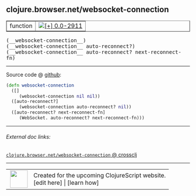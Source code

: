 ## clojure.browser.net/websocket-connection



 <table border="1">
<tr>
<td>function</td>
<td><a href="https://github.com/cljsinfo/cljs-api-docs/tree/0.0-2911"><img valign="middle" alt="[+] 0.0-2911" title="Added in 0.0-2911" src="https://img.shields.io/badge/+-0.0--2911-lightgrey.svg"></a> </td>
</tr>
</table>


 <samp>
(__websocket-connection__)<br>
</samp>
 <samp>
(__websocket-connection__ auto-reconnect?)<br>
</samp>
 <samp>
(__websocket-connection__ auto-reconnect? next-reconnect-fn)<br>
</samp>

---







Source code @ [github](https://github.com/clojure/clojurescript/blob/r3269/src/main/cljs/clojure/browser/net.cljs#L174-L180):

```clj
(defn websocket-connection
  ([]
     (websocket-connection nil nil))
  ([auto-reconnect?]
     (websocket-connection auto-reconnect? nil))
  ([auto-reconnect? next-reconnect-fn]
     (WebSocket. auto-reconnect? next-reconnect-fn)))
```

<!--
Repo - tag - source tree - lines:

 <pre>
clojurescript @ r3269
└── src
    └── main
        └── cljs
            └── clojure
                └── browser
                    └── <ins>[net.cljs:174-180](https://github.com/clojure/clojurescript/blob/r3269/src/main/cljs/clojure/browser/net.cljs#L174-L180)</ins>
</pre>

-->

---



###### External doc links:

[`clojure.browser.net/websocket-connection` @ crossclj](http://crossclj.info/fun/clojure.browser.net.cljs/websocket-connection.html)<br>

---

 <table>
<tr><td>
<img valign="middle" align="right" width="48px" src="http://i.imgur.com/Hi20huC.png">
</td><td>
Created for the upcoming ClojureScript website.<br>
[edit here] | [learn how]
</td></tr></table>

[edit here]:https://github.com/cljsinfo/cljs-api-docs/blob/master/cljsdoc/clojure.browser.net/websocket-connection.cljsdoc
[learn how]:https://github.com/cljsinfo/cljs-api-docs/wiki/cljsdoc-files

<!--

This information was too distracting to show to readers, but I'll leave it
commented here since it is helpful to:

- pretty-print the data used to generate this document
- and show how to retrieve that data



The API data for this symbol:

```clj
{:ns "clojure.browser.net",
 :name "websocket-connection",
 :type "function",
 :signature ["[]"
             "[auto-reconnect?]"
             "[auto-reconnect? next-reconnect-fn]"],
 :source {:code "(defn websocket-connection\n  ([]\n     (websocket-connection nil nil))\n  ([auto-reconnect?]\n     (websocket-connection auto-reconnect? nil))\n  ([auto-reconnect? next-reconnect-fn]\n     (WebSocket. auto-reconnect? next-reconnect-fn)))",
          :title "Source code",
          :repo "clojurescript",
          :tag "r3269",
          :filename "src/main/cljs/clojure/browser/net.cljs",
          :lines [174 180]},
 :full-name "clojure.browser.net/websocket-connection",
 :full-name-encode "clojure.browser.net/websocket-connection",
 :history [["+" "0.0-2911"]]}

```

Retrieve the API data for this symbol:

```clj
;; from Clojure REPL
(require '[clojure.edn :as edn])
(-> (slurp "https://raw.githubusercontent.com/cljsinfo/cljs-api-docs/catalog/cljs-api.edn")
    (edn/read-string)
    (get-in [:symbols "clojure.browser.net/websocket-connection"]))
```

-->
